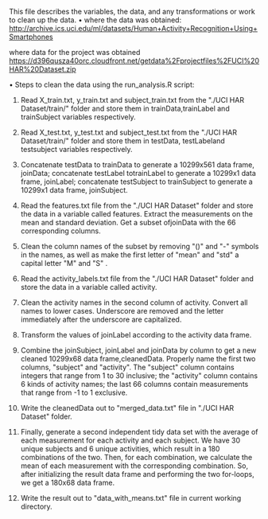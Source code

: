 This file describes the variables, the data, and any transformations or work to clean up the data.
•	where the data was obtained:
http://archive.ics.uci.edu/ml/datasets/Human+Activity+Recognition+Using+Smartphones

where data for the project was obtained
https://d396qusza40orc.cloudfront.net/getdata%2Fprojectfiles%2FUCI%20HAR%20Dataset.zip

•	Steps to clean the data using the run_analysis.R script:

1)	Read X_train.txt, y_train.txt and subject_train.txt from the "./UCI HAR Dataset/train/" folder and store them in trainData,trainLabel and trainSubject variables respectively.

2)	Read X_test.txt, y_test.txt and subject_test.txt from the "./UCI HAR Dataset/train/" folder and store them in testData, testLabeland testsubject variables respectively.

3)	Concatenate testData to trainData to generate a 10299x561 data frame, joinData; concatenate testLabel totrainLabel to generate a 10299x1 data frame, joinLabel; concatenate testSubject to trainSubject to generate a 10299x1 data frame, joinSubject.

4)	Read the features.txt file from the "./UCI HAR Dataset" folder and store the data in a variable called features. Extract the measurements on the mean and standard deviation. Get a subset ofjoinData with the 66 corresponding columns.

5)	Clean the column names of the subset by removing "()" and "-" symbols in the names, as well as make the first letter of "mean" and "std" a capital letter "M" and "S" .

6)	Read the activity_labels.txt file from the "./UCI HAR Dataset" folder and store the data in a variable called activity.

7)	Clean the activity names in the second column of activity. Convert all names to lower cases. Underscore are removed and  the letter immediately after the underscore are capitalized.

8)	Transform the values of joinLabel according to the activity data frame.

9)	Combine the joinSubject, joinLabel and joinData by column to get a new cleaned 10299x68 data frame,cleanedData. Properly name the first two columns, "subject" and "activity". The "subject" column contains integers that range from 1 to 30 inclusive; the "activity" column contains 6 kinds of activity names; the last 66 columns contain measurements that range from -1 to 1 exclusive.

10)	Write the cleanedData out to "merged_data.txt" file in "./UCI HAR Dataset" folder.

11) Finally, generate a second independent tidy data set with the average of each measurement for each activity and each subject. We have 30 unique subjects and 6 unique activities, which result in a 180 combinations of the two. Then, for each combination, we calculate the mean of each measurement with the corresponding combination. So, after initializing the result data frame and performing the two for-loops, we get a 180x68 data frame.

12)	Write the result out to "data_with_means.txt" file in current working directory.

